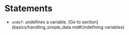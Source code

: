 # Statements
- `undef`: undefines a variable. [Go to section](basics/handling_simple_data.md#Undefining variables)
